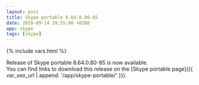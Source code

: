 ```yaml
---
layout: post
title: Skype portable 8.64.0.80-85
date: 2020-09-14 19:55:00 +0200
app: skype
tags: [skype]
---
```

{% include vars.html %}

Release of Skype portable 8.64.0.80-85 is now available.<br />
You can find links to download this release on the [Skype portable page]({{ var_seo_url | append: '/app/skype-portable/' }}).
